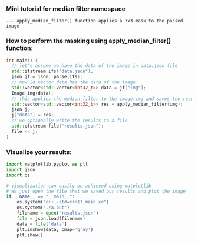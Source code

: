 ### Mini tutorial for median filter namespace
    --- apply_median_filter() function applies a 3x3 mask to the passed image

### **How to perform the masking using apply_median_filter() function**:
```cpp
int main() {
  // let's assume we have the data of the image in data.json file 
  std::ifstream ifs("data.json");
  json jf = json::parse(ifs);
  // now 2d vector data has the data of the image
  std::vector<std::vector<int32_t>> data = jf["img"];
  Image img(data);
  // this applies the median filter to the image:img and saves the results to the res 2d array
  std::vector<std::vector<int32_t>> res = apply_median_filter(img);
  json j;
  j["data"] = res;
  // we optionally write the results to a file
  std::ofstream file("results.json");
  file << j;
}
```

### **Visualize your results**:
```python
import matplotlib.pyplot as plt
import json
import os

# Visualization can easily be achieved using matplotlib
# We just open the file that we saved our results and plot the image
if __name__ == "__main__":
    os.system("c++ -std=c++17 main.cc")
    os.system("./a.out")
    filename = open("results.json")
    file = json.load(filename)
    data = file['data']
    plt.imshow(data, cmap='gray')
    plt.show()
```

